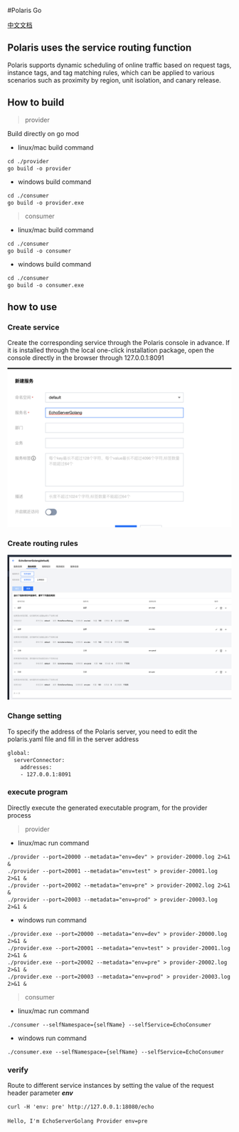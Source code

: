 #Polaris Go

[中文文档](./README-zh.md)

## Polaris uses the service routing function

Polaris supports dynamic scheduling of online traffic based on request tags, instance tags, and tag matching rules, which can be applied to various scenarios such as proximity by region, unit isolation, and canary release.

## How to build

> provider

Build directly on go mod

- linux/mac build command
````
cd ./provider
go build -o provider
````
- windows build command
````
cd ./consumer
go build -o provider.exe
````

> consumer

- linux/mac build command
````
cd ./consumer
go build -o consumer
````
- windows build command
````
cd ./consumer
go build -o consumer.exe
````


## how to use

### Create service

Create the corresponding service through the Polaris console in advance. If it is installed through the local one-click installation package, open the console directly in the browser through 127.0.0.1:8091

![create_service](./image/create_service.png)

### Create routing rules

![create_service_rule](./image/create_service_rule.png)

### Change setting

To specify the address of the Polaris server, you need to edit the polaris.yaml file and fill in the server address

````
global:
  serverConnector:
    addresses:
    - 127.0.0.1:8091
````
### execute program

Directly execute the generated executable program, for the provider process

> provider

- linux/mac run command
````
./provider --port=20000 --metadata="env=dev" > provider-20000.log 2>&1 &
./provider --port=20001 --metadata="env=test" > provider-20001.log 2>&1 &
./provider --port=20002 --metadata="env=pre" > provider-20002.log 2>&1 &
./provider --port=20003 --metadata="env=prod" > provider-20003.log 2>&1 &
````

- windows run command
````
./provider.exe --port=20000 --metadata="env=dev" > provider-20000.log 2>&1 &
./provider.exe --port=20001 --metadata="env=test" > provider-20001.log 2>&1 &
./provider.exe --port=20002 --metadata="env=pre" > provider-20002.log 2>&1 &
./provider.exe --port=20003 --metadata="env=prod" > provider-20003.log 2>&1 &
````

> consumer


- linux/mac run command
````
./consumer --selfNamespace={selfName} --selfService=EchoConsumer
````

- windows run command
````
./consumer.exe --selfNamespace={selfName} --selfService=EchoConsumer
````

### verify

Route to different service instances by setting the value of the request header parameter ***env***

````
curl -H 'env: pre' http://127.0.0.1:18080/echo

Hello, I'm EchoServerGolang Provider env=pre
```` 
